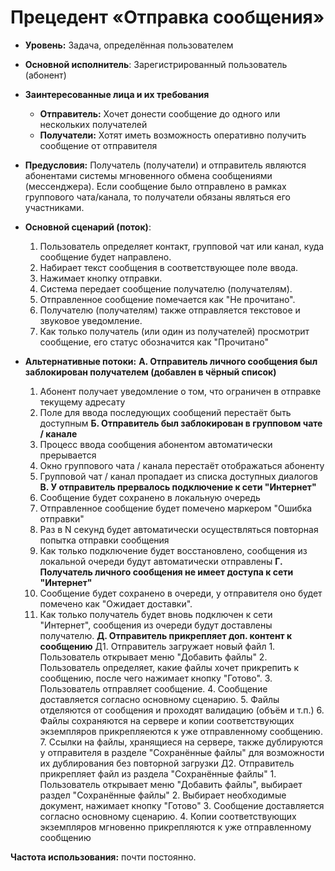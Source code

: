 # Прецедент «Отправка сообщения»
- **Уровень:** Задача, определённая пользователем
- **Основной исполнитель**: Зарегистрированный пользователь (абонент)
- **Заинтересованные лица и их требования**
  - **Отправитель:** Хочет донести сообщение до одного или нескольких получателей
  - **Получатели:** Хотят иметь возможность оперативно получить сообщение от отправителя
- **Предусловия:** Получатель (получатели) и отправитель являются абонентами системы мгновенного обмена сообщениями (мессенджера). Если сообщение было отправлено в рамках группового чата/канала, то получатели обязаны являться его участниками.

- **Основной сценарий (поток)**:
  1. Пользователь определяет контакт, групповой чат или канал, куда сообщение будет направлено.
  2. Набирает текст сообщения в соответствующее поле ввода.
  3. Нажимает кнопку отправки.
  4. Система передает сообщение получателю (получателям).
  5. Отправленное сообщение помечается как "Не прочитано".
  6. Получателю (получателям) также отправляется текстовое и звуковое уведомление.
  7. Как только получатель (или один из получателей) просмотрит сообщение, его статус обозначится как "Прочитано"

- **Альтернативные потоки:**
  **А. Отправитель личного сообщения был заблокирован получателем (добавлен в чёрный список)**
    1. Абонент получает уведомление о том, что ограничен в отправке текущему адресату
    2. Поле для ввода последующих сообщений перестаёт быть доступным
  **Б. Отправитель был заблокирован в групповом чате / канале**
    1. Процесс ввода сообщения абонентом автоматически прерывается
    2. Окно группового чата / канала перестаёт отображаться абоненту
    3. Групповой чат / канал пропадает из списка доступных диалогов
  **В. У отправитель прервалось подключение к сети "Интернет"**
    1. Сообщение будет сохранено в локальную очередь
    2. Отправленное сообщение будет помечено маркером "Ошибка отправки"
    3. Раз в N секунд будет автоматически осуществляться повторная попытка отправки сообщения
    5. Как только подключение будет восстановлено, сообщения из локальной очереди будут автоматически отправлены
  **Г. Получатель личного сообщения не имеет доступа к сети "Интернет"**
    1. Сообщение будет сохранено в очереди, у отправителя оно будет помечено как "Ожидает доставки".
    2. Как только получатель будет вновь подключен к сети "Интернет", сообщения из очереди будут доставлены получателю.
  **Д. Отправитель прикрепляет доп. контент к сообщению**
    Д1. Отправитель загружает новый файл
      1. Пользователь открывает меню "Добавить файлы"
      2. Пользователь определяет, какие файлы хочет прикрепить к сообщению, после чего нажимает кнопку "Готово".
      3. Пользователь отправляет сообщение.
      4. Сообщение доставляется согласно основному сценарию.
      5. Файлы отделяются от сообщения и проходят валидацию (объём и т.п.)
      6. Файлы сохраняются на сервере и копии соответствующих экземпляров прикрепляеются к уже отправленному сообщению.
      7. Ссылки на файлы, хранящиеся на сервере, также дублируются у отправителя в разделе "Сохранённые файлы" для возможности их дублирования без повторной загрузки
    Д2. Отправитель прикрепляет файл из раздела "Сохранённые файлы"
      1. Пользователь открывает меню "Добавить файлы", выбирает раздел "Сохранённые файлы"
      2. Выбирает необходимые документ, нажимает кнопку "Готово"
      3. Сообщение доставляется согласно основному сценарию.
      4. Копии соответствующих экземпляров мгновенно прикрепляются к уже отправленному сообщению

**Частота использования:** почти постоянно.
